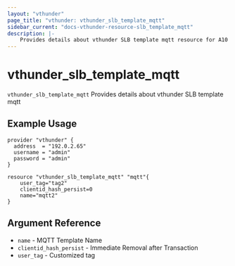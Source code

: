 ```yaml
---
layout: "vthunder"
page_title: "vthunder: vthunder_slb_template_mqtt"
sidebar_current: "docs-vthunder-resource-slb_template_mqtt"
description: |-
    Provides details about vthunder SLB template mqtt resource for A10
---
```


# vthunder\_slb\_template\_mqtt

`vthunder_slb_template_mqtt` Provides details about vthunder SLB template mqtt
## Example Usage


```hcl
provider "vthunder" {
  address  = "192.0.2.65"
  username = "admin"
  password = "admin"
}

resource "vthunder_slb_template_mqtt" "mqtt"{
    user_tag="tag2"
    clientid_hash_persist=0
    name="mqtt2"
}
```

## Argument Reference

* `name` - MQTT Template Name
* `clientid_hash_persist` - Immediate Removal after Transaction
* `user_tag` - Customized tag



